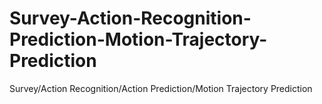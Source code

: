 # Survey-Action-Recognition-Prediction-Motion-Trajectory-Prediction
Survey/Action Recognition/Action Prediction/Motion Trajectory Prediction
